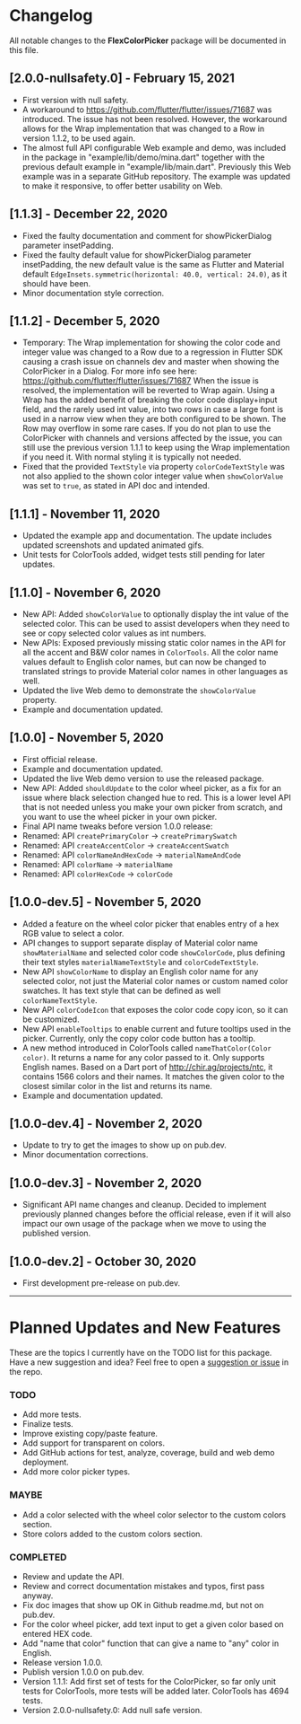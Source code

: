 # Changelog

All notable changes to the **FlexColorPicker** package will be documented in this file.

## [2.0.0-nullsafety.0] - February 15, 2021
* First version with null safety.
* A workaround to https://github.com/flutter/flutter/issues/71687 was introduced. The issue has not been resolved.
  However, the workaround allows for the Wrap implementation that was changed to a Row in version 1.1.2, to be used
  again.
* The almost full API configurable Web example and demo, was included in the package in "example/lib/demo/mina.dart" together
  with the previous default example in "example/lib/main.dart". Previously this Web example was in a separate GitHub
  repository. The example was updated to make it responsive, to offer better usability on Web.

## [1.1.3] - December 22, 2020
* Fixed the faulty documentation and comment for showPickerDialog parameter insetPadding.
* Fixed the faulty default value for showPickerDialog parameter insetPadding, the new default
  value is the same as Flutter and Material default
  `EdgeInsets.symmetric(horizontal: 40.0, vertical: 24.0)`, as it should have been.
* Minor documentation style correction.

## [1.1.2] - December 5, 2020
* Temporary: The Wrap implementation for showing the color code and integer value was changed to a Row due to a regression in Flutter SDK causing a crash issue on channels dev and master when showing the ColorPicker in a Dialog. For more info see here: https://github.com/flutter/flutter/issues/71687
When the issue is resolved, the implementation will be reverted to Wrap again. Using a Wrap has the added benefit of breaking the color code display+input field, and the rarely used int value, into two rows in case a large font is used in a narrow view when they are both configured to be shown. The Row may overflow in some rare cases. If you do not plan to use the ColorPicker with channels and versions affected by the issue, you can still use the previous version 1.1.1 to keep using the Wrap implementation if you need it. With normal styling it is typically not needed.
* Fixed that the provided `TextStyle` via property `colorCodeTextStyle` was not also applied to the shown color integer value when `showColorValue` was set to `true`, as stated in API doc and intended.

## [1.1.1] - November 11, 2020
* Updated the example app and documentation. The update includes updated screenshots and updated animated gifs.
* Unit tests for ColorTools added, widget tests still pending for later updates.

## [1.1.0] - November 6, 2020
* New API: Added `showColorValue` to optionally display the int value of the selected color. This can be used to assist developers when they need to see or copy selected color values as int numbers.
* New APIs: Exposed previously missing static color names in the API for all the accent and B&W color names in `ColorTools`. All the color name values default to English color names, but can now be changed to translated strings to provide Material color names in other languages as well.
* Updated the live Web demo to demonstrate the `showColorValue` property.
* Example and documentation updated.

## [1.0.0] - November 5, 2020
* First official release.
* Example and documentation updated.
* Updated the live Web demo version to use the released package.
* New API: Added `shouldUpdate` to the color wheel picker, as a fix for an issue where black selection changed hue to red. This is a lower level API that is not needed unless you make your own picker from scratch, and you want to use the wheel picker in your own picker.
* Final API name tweaks before version 1.0.0 release:
* Renamed: API `createPrimaryColor` -> `createPrimarySwatch`
* Renamed: API `createAccentColor` -> `createAccentSwatch`
* Renamed: API `colorNameAndHexCode` -> `materialNameAndCode`
* Renamed: API `colorName` -> `materialName`
* Renamed: API `colorHexCode` -> `colorCode`

## [1.0.0-dev.5] - November 5, 2020

* Added a feature on the wheel color picker that enables entry of a hex RGB value to select a color.
* API changes to support separate display of Material color name `showMaterialName` and selected color code `showColorCode`, plus defining their text styles `materialNameTextStyle` and `colorCodeTextStyle`.
* New API `showColorName` to display an English color name for any selected color, not just the Material color names or custom named color swatches. It has text style that can be defined as well `colorNameTextStyle`.
* New API `colorCodeIcon` that exposes the color code copy icon, so it can be customized.
* New API `enableTooltips` to enable current and future tooltips used in the picker. Currently, only the copy color code button has a tooltip.
* A new method introduced in ColorTools called `nameThatColor(Color color)`. It returns a name for any color passed to it. Only supports English names. Based on a Dart port of http://chir.ag/projects/ntc, it contains 1566 colors and their names. It matches the given color to the closest similar color in the list and returns its name.
* Example and documentation updated.

## [1.0.0-dev.4] - November 2, 2020

* Update to try to get the images to show up on pub.dev.
* Minor documentation corrections.

## [1.0.0-dev.3] - November 2, 2020

* Significant API name changes and cleanup. Decided to implement previously planned changes before the official release, even if it will also impact our own usage of the package when we move to using the published version.

## [1.0.0-dev.2] - October 30, 2020

* First development pre-release on pub.dev.

---

# Planned Updates and New Features

These are the topics I currently have on the TODO list for this package. Have a new suggestion and idea?
Feel free to open a [suggestion or issue](https://github.com/rydmike/flex_color_picker/issues) in the repo.

### TODO

- Add more tests.
- Finalize tests.
- Improve existing copy/paste feature.
- Add support for transparent on colors.  
- Add GitHub actions for test, analyze, coverage, build and web demo deployment.   
- Add more color picker types.

### MAYBE
- Add a color selected with the wheel color selector to the custom colors section.
- Store colors added to the custom colors section.

### COMPLETED

- Review and update the API.
- Review and correct documentation mistakes and typos, first pass anyway.
- Fix doc images that show up OK in Github readme.md, but not on pub.dev.
- For the color wheel picker, add text input to get a given color based on entered HEX code.
- Add "name that color" function that can give a name to "any" color in English.
- Release version 1.0.0.
- Publish version 1.0.0 on pub.dev.
- Version 1.1.1: Add first set of tests for the ColorPicker, so far only unit tests for ColorTools, more tests will be added later. ColorTools has 4694 tests.
- Version 2.0.0-nullsafety.0: Add null safe version.

